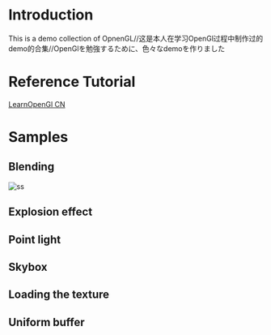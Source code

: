 # Introduction
This is a demo collection of OpnenGL//这是本人在学习OpenGl过程中制作过的demo的合集//OpenGlを勉強するために、色々なdemoを作りました
# Reference Tutorial
[LearnOpenGl CN](https://learnopengl-cn.github.io/)
# Samples
## Blending
![ss](https://github.com/Huang2077/LearnOpenGL_Huang/blob/main/Samples/blending.PNG)
## Explosion effect

## Point light

## Skybox

## Loading the texture

## Uniform buffer
